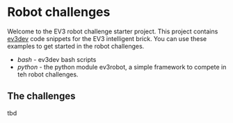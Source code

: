 # Robot challenges
Welcome to the EV3 robot challenge starter project. This project contains [ev3dev](http://www.ev3dev.org/) code snippets 
for the EV3 intelligent brick. You can use these examples to get started in the robot challenges.

- *bash* - ev3dev bash scripts
- *python* - the python module ev3robot, a simple framework to compete in teh robot challenges.


## The challenges
tbd

